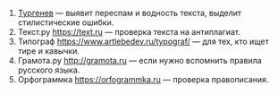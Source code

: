 


 1. [Тургенев](https://turgenev.ashmanov.com) — выявит переспам
и водность текста, выделит стилистические ошибки.
3. Текст.ру https://text.ru — проверка текста на антиплагиат.
4. Типограф https://www.artlebedev.ru/typograf/ — для тех, кто ищет тире и кавычки.
5. Грамота.ру http://gramota.ru — если нужно вспомнить правила русского языка.
6. Орфограммка https://orfogrammka.ru — проверка правописания.